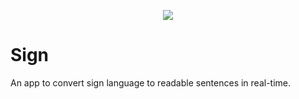 <p align="center">
<img src="https://i.imgur.com/arAFAgy.png" /> 
</p>

# Sign

An app to convert sign language to readable sentences in real-time.
